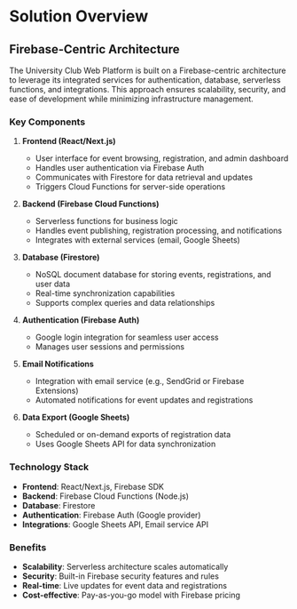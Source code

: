 # Solution Overview

## Firebase-Centric Architecture

The University Club Web Platform is built on a Firebase-centric architecture to leverage its integrated services for authentication, database, serverless functions, and integrations. This approach ensures scalability, security, and ease of development while minimizing infrastructure management.

### Key Components

1. **Frontend (React/Next.js)**
   - User interface for event browsing, registration, and admin dashboard
   - Handles user authentication via Firebase Auth
   - Communicates with Firestore for data retrieval and updates
   - Triggers Cloud Functions for server-side operations

2. **Backend (Firebase Cloud Functions)**
   - Serverless functions for business logic
   - Handles event publishing, registration processing, and notifications
   - Integrates with external services (email, Google Sheets)

3. **Database (Firestore)**
   - NoSQL document database for storing events, registrations, and user data
   - Real-time synchronization capabilities
   - Supports complex queries and data relationships

4. **Authentication (Firebase Auth)**
   - Google login integration for seamless user access
   - Manages user sessions and permissions

5. **Email Notifications**
   - Integration with email service (e.g., SendGrid or Firebase Extensions)
   - Automated notifications for event updates and registrations

6. **Data Export (Google Sheets)**
   - Scheduled or on-demand exports of registration data
   - Uses Google Sheets API for data synchronization

### Technology Stack
- **Frontend**: React/Next.js, Firebase SDK
- **Backend**: Firebase Cloud Functions (Node.js)
- **Database**: Firestore
- **Authentication**: Firebase Auth (Google provider)
- **Integrations**: Google Sheets API, Email service API

### Benefits
- **Scalability**: Serverless architecture scales automatically
- **Security**: Built-in Firebase security features and rules
- **Real-time**: Live updates for event data and registrations
- **Cost-effective**: Pay-as-you-go model with Firebase pricing